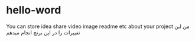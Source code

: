 # hello-word
You can store idea share video image readme etc about your project
من این تغییرات را در این برنچ انجام میدهم
